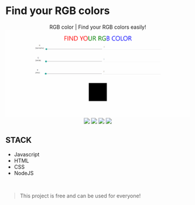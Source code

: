 # Find your RGB colors

<p align="center">
RGB color | Find your RGB colors easily!

<br>

<img src="./assets/rgb.gif"/>

<br>

<img src="https://img.shields.io/github/stars/marcelogaldino/rgbColor"/>
<img src="https://img.shields.io/github/forks/marcelogaldino/rgbColor"/>
<img src="https://img.shields.io/github/issues/marcelogaldino/rgbColor"/>
<img src="https://img.shields.io/github/license/marcelogaldino/rgbColor"/>

## STACK

- Javascript
- HTML
- CSS
- NodeJS

<br>

<blockquote alt="[ignore]">
<p>
This project is free and can be used for everyone!
</p>
</blockquote>
